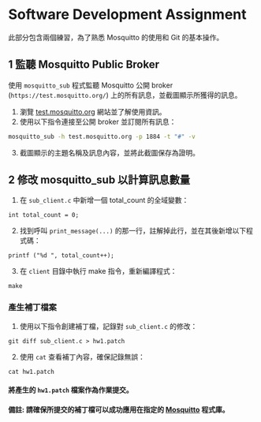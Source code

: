 # Software Development Assignment

此部分包含兩個練習，為了熟悉 Mosquitto 的使用和 Git 的基本操作。

## 1 監聽 Mosquitto Public Broker
使用 `mosquitto_sub` 程式監聽 Mosquitto 公開 broker (`https://test.mosquitto.org/`) 上的所有訊息，並截圖顯示所獲得的訊息。
1. 瀏覽 [test.mosquitto.org](https://test.mosquitto.org/) 網站並了解使用資訊。
2. 使用以下指令連接至公開 broker 並訂閱所有訊息：
  ```bash
  mosquitto_sub -h test.mosquitto.org -p 1884 -t "#" -v
  ```
3. 截圖顯示的主題名稱及訊息內容，並將此截圖保存為證明。

## 2 修改 mosquitto_sub 以計算訊息數量

1. 在 `sub_client.c` 中新增一個 total_count 的全域變數：
  ```
  int total_count = 0;
  ```
2. 找到呼叫 `print_message(...)` 的那一行，註解掉此行，並在其後新增以下程式碼：
  ```
  printf ("%d ", total_count++);
  ```
3. 在 `client` 目錄中執行 make 指令，重新編譯程式：
  ```
  make
  ```

### 產生補丁檔案
1. 使用以下指令創建補丁檔，記錄對 `sub_client.c` 的修改：
  ```
  git diff sub_client.c > hw1.patch
  ```
2. 使用 `cat` 查看補丁內容，確保記錄無誤：
  ```
  cat hw1.patch
  ```

#### 將產生的 `hw1.patch` 檔案作為作業提交。
#### 備註: 請確保所提交的補丁檔可以成功應用在指定的 [Mosquitto](https://github.com/wangc86/mosquitto) 程式庫。

